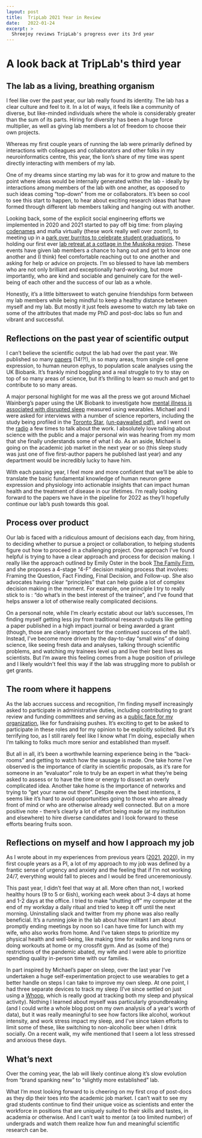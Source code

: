 ```yaml
---
layout: post
title:  TripLab 2021 Year in Review
date:   2022-01-24
excerpt: >
  Shreejoy reviews TripLab's progress over its 3rd year
---
```


# A look back at TripLab's third year

## The lab as a living, breathing organism

I feel like over the past year, our lab really found its identity. The lab has a clear culture and feel to it. In a lot of ways, it feels like a community of diverse, but like-minded individuals where the whole is considerably greater than the sum of its parts. Hiring for diversity has been a huge force multiplier, as well as giving lab members a lot of freedom to choose their own projects.

Whereas my first couple years of running the lab were primarily defined by interactions with colleagues and collaborators and other folks in my neuroinformatics centre, this year, the lion’s share of my time was spent directly interacting with members of my lab. 

One of my dreams since starting my lab was for it to grow and mature to the point where ideas would be internally generated within the lab - ideally by interactions among members of the lab with one another, as opposed to such ideas coming “top-down” from me or collaborators. It’s been so cool to see this start to happen, to hear about exciting research ideas that have formed through different lab members talking and hanging out with another.

Looking back, some of the explicit social engineering efforts we implemented in 2020 and 2021 started to pay off big time: from playing [codenames](https://codenames.game/) and mafia virtually (these work really well over zoom!), to meeting up in a [park over burritos to celebrate student graduations](https://triplab.org/2021/06/25/labhangout2021.html), to holding our first ever [lab retreat at a cottage in the Muskoka region](https://triplab.org/2021/09/20/retreat2021.html). These events have given lab members a chance to hang out and get to know one another and (I think) feel comfortable reaching out to one another and asking for help or advice on projects. I’m so blessed to have lab members who are not only brilliant and exceptionally hard-working, but more importantly, who are kind and sociable and genuinely care for the well-being of each other and the success of our lab as a whole.

Honestly, it’s a little bittersweet to watch genuine friendships form between my lab members while being mindful to keep a healthy distance between myself and my lab. But mostly it just feels awesome to watch my lab take on some of the attributes that made my PhD and post-doc labs so fun and vibrant and successful.

## Reflections on the past year of scientific output

I can’t believe the scientific output the lab had over the past year. We published so many [papers](https://triplab.org/publications.html) (14!?!), in so many areas, from single cell gene expression, to human neuron ephys, to population scale analyses using the UK Biobank. It’s frankly mind boggling and a real struggle to try to stay on top of so many areas of science, but it’s thrilling to learn so much and get to contribute to so many areas. 

A major personal highlight for me was all the press we got around Michael Wainberg’s paper using the UK Biobank to investigate how [mental illness is associated with disrupted sleep](https://journals.plos.org/plosmedicine/article?id=10.1371/journal.pmed.1003782) measured using wearables. Michael and I were asked for interviews with a number of science reporters, including the study being profiled in the [Toronto Star](https://www.thestar.com/news/gta/2021/10/15/trouble-sleeping-landmark-study-links-mental-illness-with-restless-nights.html), [(un-paywalled pdf)](https://github.com/stripathy/stripathy.github.io/blob/master/docs/toronto_star_sleep.pdf), and I went on the [radio](https://omny.fm/shows/newstalk1010/restless-nights-tied-to-mental-illness-new-large-s) a few times to talk about the work. I absolutely love talking about science with the public and a major personal win was hearing from my mom that she finally understands some of what I do. As an aside, Michael is going on the academic job market in the next year or so (this sleep study was just one of five first-author papers he published last year) and any department would be incredibly lucky to have him.

With each passing year, I feel more and more confident that we’ll be able to translate the basic fundamental knowledge of human neuron gene expression and physiology into actionable insights that can impact human health and the treatment of disease in our lifetimes. I’m really looking forward to the papers we have in the pipeline for 2022 as they’ll hopefully continue our lab’s push towards this goal.

## Process over product

Our lab is faced with a ridiculous amount of decisions each day, from hiring, to deciding whether to pursue a project or collaboration, to helping students figure out how to proceed in a challenging project. One approach I’ve found helpful is trying to have a clear approach and process for decision making. I really like the approach outlined by Emily Oster in the book [The Family Firm](https://www.penguinrandomhouse.com/books/639450/the-family-firm-by-emily-oster/), and she proposes a 4-stage “4-F” decision making process that involves: Framing the Question, Fact Finding, Final Decision, and Follow-up. She also advocates having clear “principles” that can help guide a lot of complex decision making in the moment. For example, one principle I try to really stick to is : “do what’s in the best interest of the trainee”, and I’ve found that helps answer a lot of otherwise really complicated decisions.

On a personal note, while I’m clearly ecstatic about our lab’s successes, I’m finding myself getting less joy from traditional research outputs like getting a paper published in a high impact journal or being awarded a grant (though, those are clearly important for the continued success of the lab!). Instead, I’ve become more driven by the day-to-day “small wins” of doing science, like seeing fresh data and analyses, talking through scientific problems, and watching my trainees level up and live their best lives as scientists. But I’m aware this feeling comes from a huge position of privilege and I likely wouldn't feel this way if the lab was struggling more to publish or get grants.

## The room where it happens

As the lab accrues success and recognition, I’m finding myself increasingly asked to participate in administrative duties, including contributing to grant review and funding committees and serving as a [public face for my organization](https://www.youtube.com/watch?v=Wa9waFgVaFw&ab_channel=CAMHFoundation), like for fundraising pushes. It’s exciting to get to be asked to participate in these roles and for my opinion to be explicitly solicited. But it’s terrifying too, as I still rarely feel like I know what I’m doing, especially when I’m talking to folks much more senior and established than myself.

But all in all, it’s been a worthwhile learning experience being in the “back-rooms” and getting to watch how the sausage is made. One take home I’ve observed is the importance of clarity in scientific proposals, as it’s rare for someone in an “evaluator” role to truly be an expert in what they’re being asked to assess or to have the time or energy to dissect an overly complicated idea. Another take home is the importance of networks and trying to “get your name out there”. Despite even the best intentions, it seems like it’s hard to avoid opportunities going to those who are already front of mind or who are otherwise already well connected. But on a more positive note - there’s clearly a lot of effort being made (at my institution and elsewhere) to hire diverse candidates and I look forward to these efforts bearing fruits soon.

## Reflections on myself and how I approach my job

As I wrote about in my experiences from previous years ([2021](https://triplab.org/2021/01/16/Trip2020YearReview.html), [2020](https://triplab.org/2020/01/12/TripFirstYearReview.html)), in my first couple years as a PI, a lot of my approach to my job was defined by a frantic sense of urgency and anxiety and the feeling that if I’m not working 24/7, everything would fall to pieces and I would be fired unceremoniously. 

This past year, I didn’t feel that way at all. More often than not, I worked healthy hours (9 to 5 or 6ish), working each week about 3-4 days at home and 1-2 days at the office. I tried to make “shutting off” my computer at the end of my workday a daily ritual and tried to keep it off until the next morning. Uninstalling slack and twitter from my phone was also really beneficial. It’s a running joke in the lab about how militant I am about promptly ending meetings by noon so I can have time for lunch with my wife, who also works from home. And I’ve taken steps to prioritize my physical health and well-being, like making time for walks and long runs or doing workouts at home or my crossfit gym. And as (some of the) restrictions of the pandemic abated, my wife and I were able to prioritize spending quality in-person time with our families. 

In part inspired by Michael’s paper on sleep, over the last year I’ve undertaken a huge self-experimentation project to use wearables to get a better handle on steps I can take to improve my own sleep. At one point, I had three separate devices to track my sleep (I’ve since settled on just using a [Whoop](https://www.whoop.com/), which is really good at tracking both my sleep and physical activity). Nothing I learned about myself was particularly groundbreaking (and I could write a whole blog post on my own analysis of a year's worth of data), but it was really meaningful to see how factors like alcohol, workout intensity, and work stress impact my sleep, and I’ve since taken efforts to limit some of these, like switching to non-alcoholic beer when I drink socially. On a recent walk, my wife mentioned that I seem a lot less stressed and anxious these days.

## What’s next

Over the coming year, the lab will likely continue along it’s slow evolution from “brand spanking new” to “slightly more established” lab. 

What I’m most looking forward to is cheering on my first crop of post-docs as they dip their toes into the academic job market. I can’t wait to see my grad students continue to find their unique voice as scientists and enter the workforce in positions that are uniquely suited to their skills and tastes, in academia or otherwise. And I can’t wait to mentor (a too limited number) of undergrads and watch them realize how fun and meaningful scientific research can be.
